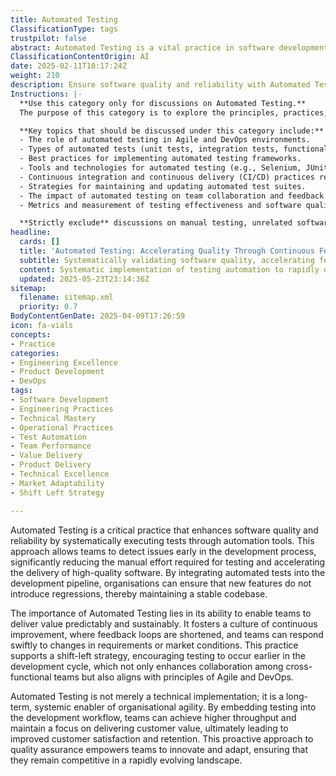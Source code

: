 ```yaml
---
title: Automated Testing
ClassificationType: tags
trustpilot: false
abstract: Automated Testing is a vital practice in software development that utilises automation tools to execute tests systematically, thereby enhancing the quality and reliability of software products. Originating from the need to streamline the testing process, this approach allows development teams to identify and address issues early, significantly minimising manual testing efforts and expediting the delivery of high-quality software. The significance of Automated Testing lies in its capacity to facilitate predictable and sustainable value delivery, fostering a culture of continuous improvement through shortened feedback loops. This practice aligns with Agile and DevOps principles by promoting a shift-left strategy, which encourages earlier testing in the development cycle, enhancing collaboration among cross-functional teams. Furthermore, Automated Testing serves as a long-term enabler of organisational agility, embedding quality assurance within the development workflow. This integration leads to increased throughput and a sustained focus on customer value, ultimately resulting in improved customer satisfaction and retention. By adopting this proactive approach, organisations empower their teams to innovate and adapt, ensuring competitiveness in a fast-paced market environment.
ClassificationContentOrigin: AI
date: 2025-02-11T10:17:24Z
weight: 210
description: Ensure software quality and reliability with Automated Testing. Detect issues early, reduce manual effort, and accelerate delivery.
Instructions: |-
  **Use this category only for discussions on Automated Testing.**  
  The purpose of this category is to explore the principles, practices, and methodologies associated with automated testing in software development. It focuses on how automated testing contributes to software quality, reliability, and efficiency in the delivery process.

  **Key topics that should be discussed under this category include:**
  - The role of automated testing in Agile and DevOps environments.
  - Types of automated tests (unit tests, integration tests, functional tests, etc.).
  - Best practices for implementing automated testing frameworks.
  - Tools and technologies for automated testing (e.g., Selenium, JUnit, TestNG).
  - Continuous integration and continuous delivery (CI/CD) practices related to automated testing.
  - Strategies for maintaining and updating automated test suites.
  - The impact of automated testing on team collaboration and feedback loops.
  - Metrics and measurement of testing effectiveness and software quality.

  **Strictly exclude** discussions on manual testing, unrelated software development practices, or misinterpretations of automated testing principles that do not align with the Agile, DevOps, or Lean philosophies.
headline:
  cards: []
  title: 'Automated Testing: Accelerating Quality Through Continuous Feedback Loops'
  subtitle: Systematically validating software quality, accelerating feedback loops, and enabling continuous improvement through test automation and early issue detection.
  content: Systematic implementation of testing automation to rapidly detect software defects, reduce manual effort, and accelerate reliable software delivery. Emphasises early defect identification, shortened feedback loops, continuous improvement, and integration into development workflows, enabling teams to sustainably deliver customer value, enhance collaboration, and adapt effectively to evolving market conditions.
  updated: 2025-05-23T23:14:36Z
sitemap:
  filename: sitemap.xml
  priority: 0.7
BodyContentGenDate: 2025-04-09T17:26:59
icon: fa-vials
concepts:
- Practice
categories:
- Engineering Excellence
- Product Development
- DevOps
tags:
- Software Development
- Engineering Practices
- Technical Mastery
- Operational Practices
- Test Automation
- Team Performance
- Value Delivery
- Product Delivery
- Technical Excellence
- Market Adaptability
- Shift Left Strategy

---
```

Automated Testing is a critical practice that enhances software quality and reliability by systematically executing tests through automation tools. This approach allows teams to detect issues early in the development process, significantly reducing the manual effort required for testing and accelerating the delivery of high-quality software. By integrating automated tests into the development pipeline, organisations can ensure that new features do not introduce regressions, thereby maintaining a stable codebase.

The importance of Automated Testing lies in its ability to enable teams to deliver value predictably and sustainably. It fosters a culture of continuous improvement, where feedback loops are shortened, and teams can respond swiftly to changes in requirements or market conditions. This practice supports a shift-left strategy, encouraging testing to occur earlier in the development cycle, which not only enhances collaboration among cross-functional teams but also aligns with principles of Agile and DevOps.

Automated Testing is not merely a technical implementation; it is a long-term, systemic enabler of organisational agility. By embedding testing into the development workflow, teams can achieve higher throughput and maintain a focus on delivering customer value, ultimately leading to improved customer satisfaction and retention. This proactive approach to quality assurance empowers teams to innovate and adapt, ensuring that they remain competitive in a rapidly evolving landscape.
